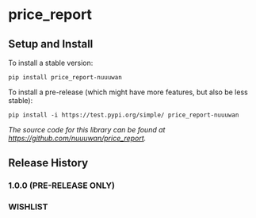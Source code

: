 
# price_report

## Setup and Install

To install a stable version:

```
pip install price_report-nuuuwan
```

To install a pre-release (which might have more features, but also be
less stable):

```
pip install -i https://test.pypi.org/simple/ price_report-nuuuwan
```

*The source code for this library can be found at https://github.com/nuuuwan/price_report.*

## Release History

### 1.0.0 (PRE-RELEASE ONLY)


### WISHLIST
